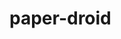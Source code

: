 # paper-droid

<!-- ### Paper plane game | Shoot the asteroids

![alt text][logo]

[logo]: assets/images/gameplay.jpg "Gameplay"  -->